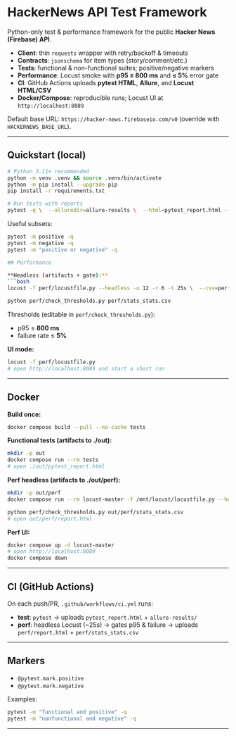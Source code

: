 # HackerNews API Test Framework

Python-only test & performance framework for the public **Hacker News (Firebase) API**.

- **Client**: thin `requests` wrapper with retry/backoff & timeouts
- **Contracts**: `jsonschema` for item types (story/comment/etc.)
- **Tests**: functional & non-functional suites; positive/negative markers
- **Performance**: Locust smoke with **p95 ≤ 800 ms** and **≤ 5%** error gate
- **CI**: GitHub Actions uploads **pytest HTML**, **Allure**, and **Locust HTML/CSV**
- **Docker/Compose**: reproducible runs; Locust UI at `http://localhost:8089`

Default base URL: `https://hacker-news.firebaseio.com/v0` (override with `HACKERNEWS_BASE_URL`).

---

## Quickstart (local)

```bash
# Python 3.11+ recommended
python -m venv .venv && source .venv/bin/activate
python -m pip install --upgrade pip
pip install -r requirements.txt

# Run tests with reports
pytest -q \  --alluredir=allure-results \  --html=pytest_report.html --self-contained-html
```

Useful subsets:
```bash
pytest -m positive -q
pytest -m negative -q
pytest -m "positive or negative" -q

## Performance

**Headless (artifacts + gate):**
```bash
locust -f perf/locustfile.py --headless -u 12 -r 6 -t 25s \  --csv=perf/stats --html perf/report.html

python perf/check_thresholds.py perf/stats_stats.csv
```
Thresholds (editable in `perf/check_thresholds.py`):
- p95 ≤ **800 ms**
- failure rate ≤ **5%**

**UI mode:**
```bash
locust -f perf/locustfile.py
# open http://localhost:8089 and start a short run
```

---

## Docker

**Build once:**
```bash
docker compose build --pull --no-cache tests
```

**Functional tests (artifacts to ./out):**
```bash
mkdir -p out
docker compose run --rm tests
# open ./out/pytest_report.html
```

**Perf headless (artifacts to ./out/perf):**
```bash
mkdir -p out/perf
docker compose run --rm locust-master -f /mnt/locust/locustfile.py --headless -u 12 -r 6 -t 25s --csv=/mnt/perf/stats --html /mnt/perf/report.html

python perf/check_thresholds.py out/perf/stats_stats.csv
# open out/perf/report.html
```

**Perf UI:**
```bash
docker compose up -d locust-master
# open http://localhost:8089
docker compose down
```


---

## CI (GitHub Actions)

On each push/PR, `.github/workflows/ci.yml` runs:
- **test**: `pytest` → uploads `pytest_report.html` + `allure-results/`
- **perf**: headless Locust (~25s) → gates p95 & failure → uploads `perf/report.html` + `perf/stats_stats.csv`


---

## Markers
- `@pytest.mark.positive`
- `@pytest.mark.negative`

Examples:
```bash
pytest -m "functional and positive" -q
pytest -m "nonfunctional and negative" -q
```

---

